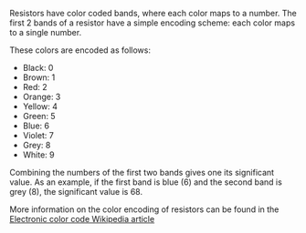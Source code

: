 Resistors have color coded bands, where each color maps to a number. The first 2 bands of a resistor have a simple encoding scheme: each color maps to a single number.

These colors are encoded as follows:

- Black: 0
- Brown: 1
- Red: 2
- Orange: 3
- Yellow: 4
- Green: 5
- Blue: 6
- Violet: 7
- Grey: 8
- White: 9

Combining the numbers of the first two bands gives one its significant value. As an example, if the first band is blue (6) and the second band is grey (8), the significant value is 68. 

More information on the color encoding of resistors can be found in the [Electronic color code Wikipedia article](https://en.wikipedia.org/wiki/Electronic_color_code)
